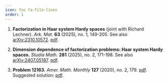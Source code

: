 ```yaml
---
icon: fas fa-file-lines
order: 1
---
```


1. **Factorization in Haar system Hardy spaces** (joint with Richard Lechner). _Ark. Mat._ **63** (2025), no. 1, 149-205. See also [arXiv:2310.10572](https://arxiv.org/abs/2310.10572). [pdf](https://link.intlpress.com/JDetail/1912871856193536002).

1. **Dimension dependence of factorization problems: Haar system Hardy spaces.** _Studia Math._ **281** (2025), no. 2, 171-198. See also [arXiv:2407.05187](https://arxiv.org/abs/2407.05187). [pdf](https://www.impan.pl/shop/en/publication/transaction/download/product/115793).

1. **Problem 12163.** _Amer. Math. Monthly_ **127** (2020), no. 2, 179. [pdf](/assets/pdf/problem-12163.pdf). Suggested solution: [pdf](/assets/pdf/solution-12163.pdf).
